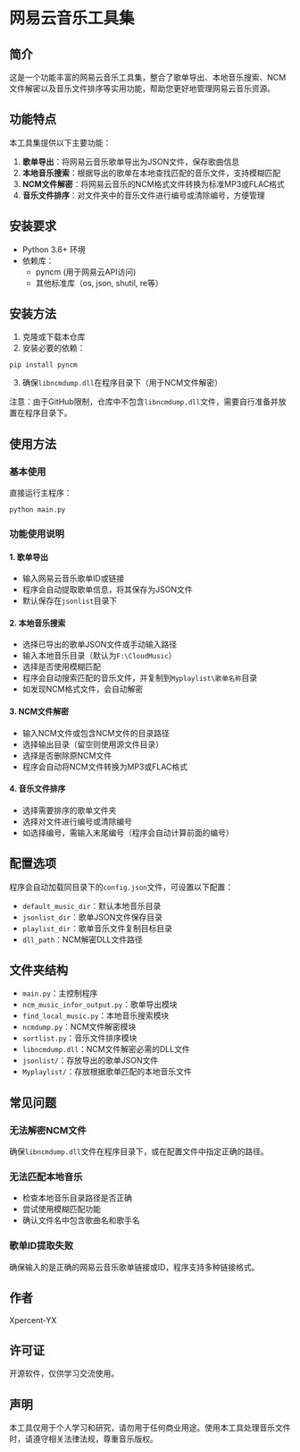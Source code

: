 # 网易云音乐工具集

## 简介
这是一个功能丰富的网易云音乐工具集，整合了歌单导出、本地音乐搜索、NCM文件解密以及音乐文件排序等实用功能，帮助您更好地管理网易云音乐资源。

## 功能特点
本工具集提供以下主要功能：

1. **歌单导出**：将网易云音乐歌单导出为JSON文件，保存歌曲信息
2. **本地音乐搜索**：根据导出的歌单在本地查找匹配的音乐文件，支持模糊匹配
3. **NCM文件解密**：将网易云音乐的NCM格式文件转换为标准MP3或FLAC格式
4. **音乐文件排序**：对文件夹中的音乐文件进行编号或清除编号，方便管理

## 安装要求
- Python 3.6+ 环境
- 依赖库：
  - pyncm (用于网易云API访问)
  - 其他标准库（os, json, shutil, re等）

## 安装方法
1. 克隆或下载本仓库
2. 安装必要的依赖：
```
pip install pyncm
```
3. 确保`libncmdump.dll`在程序目录下（用于NCM文件解密）

注意：由于GitHub限制，仓库中不包含`libncmdump.dll`文件，需要自行准备并放置在程序目录下。

## 使用方法

### 基本使用
直接运行主程序：
```
python main.py
```

### 功能使用说明

#### 1. 歌单导出
- 输入网易云音乐歌单ID或链接
- 程序会自动提取歌单信息，将其保存为JSON文件
- 默认保存在`jsonlist`目录下

#### 2. 本地音乐搜索
- 选择已导出的歌单JSON文件或手动输入路径
- 输入本地音乐目录（默认为`F:\CloudMusic`）
- 选择是否使用模糊匹配
- 程序会自动搜索匹配的音乐文件，并复制到`Myplaylist\歌单名称`目录
- 如发现NCM格式文件，会自动解密

#### 3. NCM文件解密
- 输入NCM文件或包含NCM文件的目录路径
- 选择输出目录（留空则使用源文件目录）
- 选择是否删除原NCM文件
- 程序会自动将NCM文件转换为MP3或FLAC格式

#### 4. 音乐文件排序
- 选择需要排序的歌单文件夹
- 选择对文件进行编号或清除编号
- 如选择编号，需输入末尾编号（程序会自动计算前面的编号）

## 配置选项
程序会自动加载同目录下的`config.json`文件，可设置以下配置：
- `default_music_dir`：默认本地音乐目录
- `jsonlist_dir`：歌单JSON文件保存目录
- `playlist_dir`：歌单音乐文件复制目标目录
- `dll_path`：NCM解密DLL文件路径

## 文件夹结构
- `main.py`：主控制程序
- `ncm_music_infor_output.py`：歌单导出模块
- `find_local_music.py`：本地音乐搜索模块
- `ncmdump.py`：NCM文件解密模块
- `sortlist.py`：音乐文件排序模块
- `libncmdump.dll`：NCM文件解密必需的DLL文件
- `jsonlist/`：存放导出的歌单JSON文件
- `Myplaylist/`：存放根据歌单匹配的本地音乐文件

## 常见问题

### 无法解密NCM文件
确保`libncmdump.dll`文件在程序目录下，或在配置文件中指定正确的路径。

### 无法匹配本地音乐
- 检查本地音乐目录路径是否正确
- 尝试使用模糊匹配功能
- 确认文件名中包含歌曲名和歌手名

### 歌单ID提取失败
确保输入的是正确的网易云音乐歌单链接或ID，程序支持多种链接格式。

## 作者
Xpercent-YX

## 许可证
开源软件，仅供学习交流使用。

## 声明
本工具仅用于个人学习和研究，请勿用于任何商业用途。使用本工具处理音乐文件时，请遵守相关法律法规，尊重音乐版权。